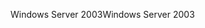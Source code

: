 <span data-ttu-id="83855-101">Windows Server 2003</span><span class="sxs-lookup"><span data-stu-id="83855-101">Windows Server 2003</span></span>